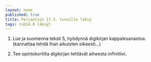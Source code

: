 ```yaml
---
layout: none
published: true
title: Perjantain 17.3. tunnille läksy
tags: rub14.8 läksyt
---
```

1. Lue ja suomenna teksti 5, hyödynnä digikirjan kappalesanastoa. (kannattaa tehdä ihan aikuisten oikeesti...)

2. Tee opintokortilta digikirjan tehtävät aiheesta infinitiivi.